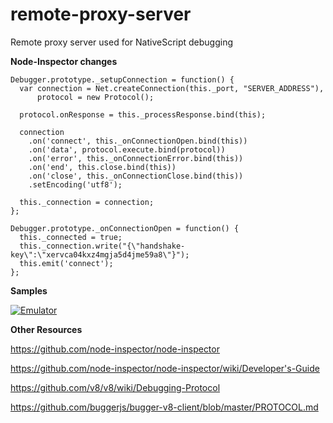 # remote-proxy-server
Remote proxy server used for NativeScript debugging

**Node-Inspector changes**
```
Debugger.prototype._setupConnection = function() {
  var connection = Net.createConnection(this._port, "SERVER_ADDRESS"),
      protocol = new Protocol();
  
  protocol.onResponse = this._processResponse.bind(this);

  connection
    .on('connect', this._onConnectionOpen.bind(this))
    .on('data', protocol.execute.bind(protocol))
    .on('error', this._onConnectionError.bind(this))
    .on('end', this.close.bind(this))
    .on('close', this._onConnectionClose.bind(this))
    .setEncoding('utf8');
    
  this._connection = connection;
};

Debugger.prototype._onConnectionOpen = function() {
  this._connected = true;
  this._connection.write("{\"handshake-key\":\"xervca04kxz4mgja5d4jme59a8\"}");
  this.emit('connect');
};
```

**Samples**

[![Emulator](https://appetize.io/images/nexus5_black.png)](https://appetize.io/embed/uvccy3u5y273t1rfg45u3wrqbg?device=nexus5&scale=75&orientation=portrait&osVersion=6.0)


**Other Resources**

https://github.com/node-inspector/node-inspector

https://github.com/node-inspector/node-inspector/wiki/Developer's-Guide

https://github.com/v8/v8/wiki/Debugging-Protocol

https://github.com/buggerjs/bugger-v8-client/blob/master/PROTOCOL.md

